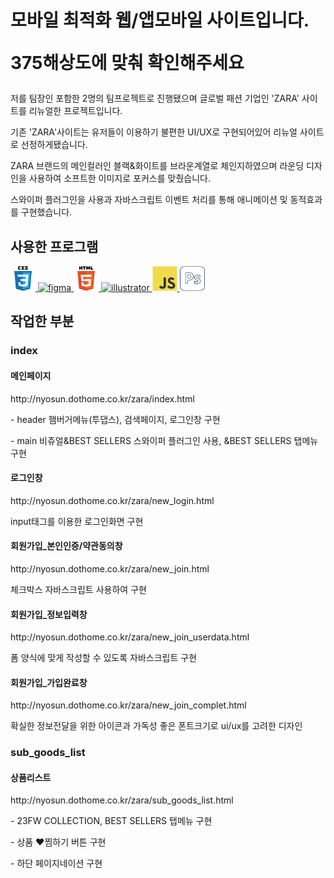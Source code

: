 <h1>
  <p>모바일 최적화 웹/앱모바일 사이트입니다.</p>
  <p>375해상도에 맞춰 확인해주세요</p>
</h1>
<p>저를 팀장인 포함한 2명의 팀프로젝트로 진행됐으며 글로벌 패션 기업인 'ZARA' 사이트를 리뉴얼한 프로젝트입니다.</p>
<p>기존 'ZARA'사이트는 유저들이 이용하기 불편한 UI/UX로 구현되어있어 리뉴얼 사이트로 선정하게됐습니다.</p>
<p>ZARA 브랜드의 메인컬러인 블랙&화이트를 브라운계열로 체인지하였으며 라운딩 디자인을 사용하여 소프트한 이미지로 포커스를 맞췄습니다.</p>
<p>스와이퍼 플러그인을 사용과 자바스크립트 이벤트 처리를 통해 애니메이션 및 동적효과를 구현했습니다.</p>

<h2 align="left">사용한 프로그램</h2>
<p align="left">
  <a href="https://www.w3schools.com/css/" target="_blank" rel="noreferrer">
    <img src="https://raw.githubusercontent.com/devicons/devicon/master/icons/css3/css3-original-wordmark.svg" alt="css3" width="40" height="40"/>
  </a>
  
  <a href="https://www.figma.com/" target="_blank" rel="noreferrer">
    <img src="https://www.vectorlogo.zone/logos/figma/figma-icon.svg" alt="figma" width="40" height="40"/>
  </a>
  
  <a href="https://www.w3.org/html/" target="_blank" rel="noreferrer">
    <img src="https://raw.githubusercontent.com/devicons/devicon/master/icons/html5/html5-original-wordmark.svg" alt="html5" width="40" height="40"/>
  </a>
  
  <a href="https://www.adobe.com/in/products/illustrator.html" target="_blank" rel="noreferrer">
    <img src="https://www.vectorlogo.zone/logos/adobe_illustrator/adobe_illustrator-icon.svg" alt="illustrator" width="40" height="40"/>
  </a>
  
  <a href="https://developer.mozilla.org/en-US/docs/Web/JavaScript" target="_blank" rel="noreferrer">
    <img src="https://raw.githubusercontent.com/devicons/devicon/master/icons/javascript/javascript-original.svg" alt="javascript" width="40" height="40"/>
  </a>
  
  <a href="https://www.photoshop.com/en" target="_blank" rel="noreferrer">
    <img src="https://raw.githubusercontent.com/devicons/devicon/master/icons/photoshop/photoshop-line.svg" alt="photoshop" width="40" height="40"/>
  </a>
</p>


<h2>작업한 부분</h2>
<h3>index</h3>
<h4>메인페이지</h4>
<p>http://nyosun.dothome.co.kr/zara/index.html</p>
<p>- header 햄버거메뉴(투댑스), 검색페이지, 로그인창 구현</p>
<p>- main 비쥬얼&BEST SELLERS 스와이퍼 플러그인 사용, &BEST SELLERS 탭메뉴 구현 </p>

<h4>로그인창</h4>
<p>http://nyosun.dothome.co.kr/zara/new_login.html</p>
<p>input태그를 이용한 로그인화면 구현</p>

<h4>회원가입_본인인증/약관동의창</h4>
<p>http://nyosun.dothome.co.kr/zara/new_join.html</p>
<p>체크박스 자바스크립트 사용하여 구현</p>

<h4>회원가입_정보입력창</h4>
<p>http://nyosun.dothome.co.kr/zara/new_join_userdata.html</p>
<p>폼 양식에 맞게 작성할 수 있도록 자바스크립트 구현</p>

<h4>회원가입_가입완료창</h4>
<p>http://nyosun.dothome.co.kr/zara/new_join_complet.html</p>
<p>확실한 정보전달을 위한 아이콘과 가독성 좋은 폰트크기로 ui/ux를 고려한 디자인</p>

<h3>sub_goods_list</h3>
<h4>상품리스트</h4>
<p>http://nyosun.dothome.co.kr/zara/sub_goods_list.html</p>
<p>- 23FW COLLECTION, BEST SELLERS 탭메뉴 구현</p>
<p>- 상품 ♥찜하기 버튼 구현</p>
<p>- 하단 페이지네이션 구현</p>


